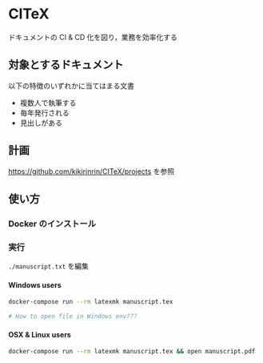 # CITeX

ドキュメントの CI & CD 化を図り，業務を効率化する

## 対象とするドキュメント
以下の特徴のいずれかに当てはまる文書
- 複数人で執筆する
- 毎年発行される
- 見出しがある

## 計画

https://github.com/kikirinrin/CITeX/projects を参照

## 使い方
### Docker のインストール

### 実行
`./manuscript.txt` を編集

#### Windows users
``` sh
docker-compose run --rm latexmk manuscript.tex

# How to open file in Windows env???
```
#### OSX & Linux users
``` sh
docker-compose run --rm latexmk manuscript.tex && open manuscript.pdf

```

